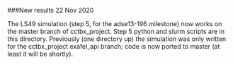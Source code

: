 ###New results 22 Nov 2020

The LS49 simulation (step 5, for the adse13-196 milestone) now works on the master branch of
cctbx_project. Step 5 python and slurm scripts are in this directory.  Previously (one directory up)
the simulation was only written for the cctbx_project exafel_api branch; code is now ported to 
master (at least it will be shortly). 
